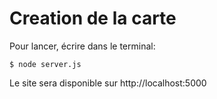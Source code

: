 # Creation de la carte

Pour lancer, écrire dans le terminal:
```
$ node server.js
```

Le site sera disponible sur http://localhost:5000